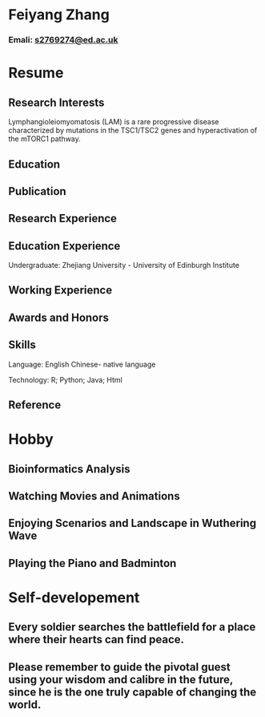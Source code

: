 # Feiyang Zhang
### Emali: s2769274@ed.ac.uk

# Resume

## Research Interests
Lymphangioleiomyomatosis (LAM) is a rare progressive disease characterized by mutations in the TSC1/TSC2 genes and hyperactivation of the mTORC1 pathway.

## Education


## Publication 

## Research Experience

## Education Experience
Undergraduate: Zhejiang University - University of Edinburgh Institute

## Working Experience

## Awards and Honors

## Skills
Language: English
          Chinese- native language

Technology: R; Python; Java; Html

## Reference

# Hobby

## Bioinformatics Analysis

## Watching Movies and Animations

## Enjoying Scenarios and Landscape in Wuthering Wave

## Playing the Piano and Badminton

# Self-developement

## Every soldier searches the battlefield for a place where their hearts can find peace.
## Please remember to guide the pivotal guest using your wisdom and calibre in the future, since he is the one truly capable of changing the world.



